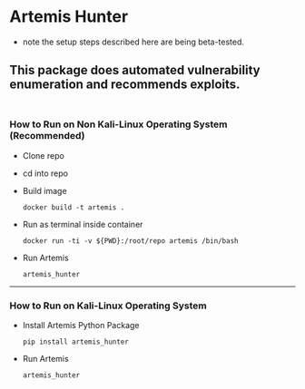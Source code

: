 # Artemis Hunter
* note the setup steps described here are being beta-tested.

## This package does automated vulnerability enumeration and recommends exploits.<br><br>

### How to Run on Non Kali-Linux Operating System (Recommended)
* Clone repo
* cd into repo
* Build image

    ```
    docker build -t artemis .
    ```
* Run as terminal inside container
  ```
  docker run -ti -v ${PWD}:/root/repo artemis /bin/bash
  ```

* Run Artemis

  ```
  artemis_hunter 
  ```
  
---  

### How to Run on Kali-Linux Operating System
* Install Artemis Python Package

    ```
    pip install artemis_hunter
    ```
* Run Artemis
  ```
  artemis_hunter 
  ```